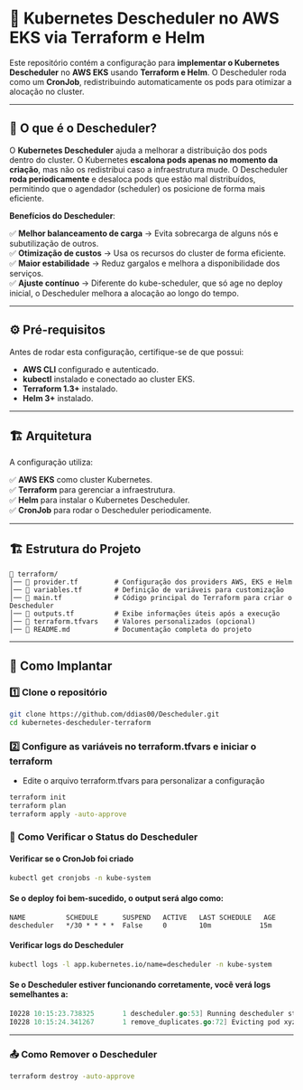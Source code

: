 # 🚀 Kubernetes Descheduler no AWS EKS via Terraform e Helm

Este repositório contém a configuração para **implementar o Kubernetes Descheduler** no **AWS EKS** usando **Terraform e Helm**. O Descheduler roda como um **CronJob**, redistribuindo automaticamente os pods para otimizar a alocação no cluster.

---

## 📌 O que é o Descheduler?
O **Kubernetes Descheduler** ajuda a melhorar a distribuição dos pods dentro do cluster. O Kubernetes **escalona pods apenas no momento da criação**, mas não os redistribui caso a infraestrutura mude. O Descheduler **roda periodicamente** e desaloca pods que estão mal distribuídos, permitindo que o agendador (scheduler) os posicione de forma mais eficiente.

**Benefícios do Descheduler**:

✅ **Melhor balanceamento de carga** → Evita sobrecarga de alguns nós e subutilização de outros.  
✅ **Otimização de custos** → Usa os recursos do cluster de forma eficiente.  
✅ **Maior estabilidade** → Reduz gargalos e melhora a disponibilidade dos serviços.  
✅ **Ajuste contínuo** → Diferente do kube-scheduler, que só age no deploy inicial, o Descheduler melhora a alocação ao longo do tempo.  

---

## ⚙️ Pré-requisitos
Antes de rodar esta configuração, certifique-se de que possui:

- **AWS CLI** configurado e autenticado.
- **kubectl** instalado e conectado ao cluster EKS.
- **Terraform 1.3+** instalado.
- **Helm 3+** instalado.

---

## 🏗️ Arquitetura
A configuração utiliza:

✅ **AWS EKS** como cluster Kubernetes.  
✅ **Terraform** para gerenciar a infraestrutura.  
✅ **Helm** para instalar o Kubernetes Descheduler.  
✅ **CronJob** para rodar o Descheduler periodicamente.  

---

## 🏗️ Estrutura do Projeto

```painttext
📁 terraform/
│── 📄 provider.tf         # Configuração dos providers AWS, EKS e Helm
│── 📄 variables.tf        # Definição de variáveis para customização
│── 📄 main.tf             # Código principal do Terraform para criar o Descheduler
│── 📄 outputs.tf          # Exibe informações úteis após a execução
│── 📄 terraform.tfvars    # Valores personalizados (opcional)
│── 📄 README.md           # Documentação completa do projeto
```
---
## 🚀 Como Implantar

### 1️⃣ **Clone o repositório**
```sh
git clone https://github.com/ddias00/Descheduler.git
cd kubernetes-descheduler-terraform
```

### 2️⃣ **Configure as variáveis no terraform.tfvars e iniciar o terraform**

- Edite o arquivo terraform.tfvars para personalizar a configuração
```sh
terraform init
terraform plan
terraform apply -auto-approve
```

### 🔎 **Como Verificar o Status do Descheduler**

#### Verificar se o CronJob foi criado
```sh
kubectl get cronjobs -n kube-system
```

#### Se o deploy foi bem-sucedido, o output será algo como:
```sq
NAME          SCHEDULE      SUSPEND   ACTIVE   LAST SCHEDULE   AGE
descheduler   */30 * * * *  False     0        10m            15m
```

#### Verificar logs do Descheduler
```sh
kubectl logs -l app.kubernetes.io/name=descheduler -n kube-system
```

#### Se o Descheduler estiver funcionando corretamente, você verá logs semelhantes a:
```go
I0228 10:15:23.738325       1 descheduler.go:53] Running descheduler strategies
I0228 10:15:24.341267       1 remove_duplicates.go:72] Evicting pod xyz-123 from node ip-10-0-1-45
```
---

### 📤 **Como Remover o Descheduler**

```sh
terraform destroy -auto-approve
```